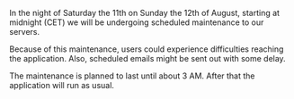 In the night of Saturday the 11th on Sunday the 12th of August, starting
at midnight (CET) we will be undergoing scheduled maintenance to our
servers.

Because of this maintenance, users could experience difficulties
reaching the application. Also, scheduled emails might be sent out with
some delay.

The maintenance is planned to last until about 3 AM. After that the
application will run as usual.
